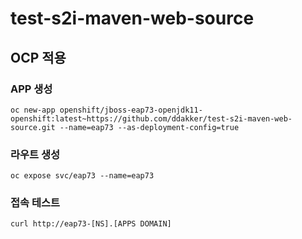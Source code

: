 # test-s2i-maven-web-source

## OCP 적용

### APP 생성
```
oc new-app openshift/jboss-eap73-openjdk11-openshift:latest~https://github.com/ddakker/test-s2i-maven-web-source.git --name=eap73 --as-deployment-config=true
```

### 라우트 생성
```
oc expose svc/eap73 --name=eap73
```

### 접속 테스트
```
curl http://eap73-[NS].[APPS DOMAIN]
```
